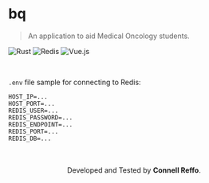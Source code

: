 # $\text{bq}$
> An application to aid Medical Oncology students.

![Rust](https://img.shields.io/badge/rust-%23000000.svg?style=for-the-badge&logo=rust&logoColor=white)
![Redis](https://img.shields.io/badge/redis-%23DD0031.svg?style=for-the-badge&logo=redis&logoColor=white)
![Vue.js](https://img.shields.io/badge/vue-%2335495e.svg?style=for-the-badge&logo=vuedotjs&logoColor=%234FC08D)

<br />

`.env` file sample for connecting to Redis:
```
HOST_IP=...
HOST_PORT=...
REDIS_USER=...
REDIS_PASSWORD=...
REDIS_ENDPOINT=...
REDIS_PORT=...
REDIS_DB=...
```

<br />
<br />

<div align="center">
    Developed and Tested by <b>Connell Reffo</b>.
</div>